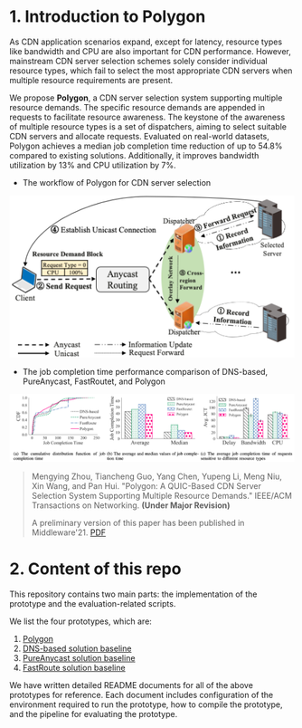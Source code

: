 # 1. Introduction to Polygon
As CDN application scenarios expand, except for latency, resource types like bandwidth and CPU are also important for CDN performance. However, mainstream CDN server selection schemes solely consider individual resource types, which fail to select the most appropriate CDN servers when multiple resource requirements are present.

We propose **Polygon**, a CDN server selection system supporting multiple resource demands. The specific resource demands are appended in requests to facilitate resource awareness. The keystone of the awareness of multiple resource types is a set of dispatchers, aiming to select suitable CDN servers and allocate requests. 
Evaluated on real-world datasets, Polygon achieves a median job completion time reduction of up to 54.8% compared to existing solutions. Additionally, it improves bandwidth utilization by 13% and CPU utilization by 7%.


- The workflow of Polygon for CDN server selection

![The workflow of Polygon for CDN server selection](./framework.png)

- The job completion time performance comparison of DNS-based, PureAnycast, FastRoutet, and Polygon

![The job completion time performance comparison of DNS-based, PureAnycast, FastRoutet, and Polygon](./results.png)


> Mengying Zhou, Tiancheng Guo, Yang Chen, Yupeng Li, Meng Niu, Xin Wang, and Pan Hui. "Polygon: A QUIC-Based CDN Server Selection  System Supporting Multiple Resource Demands." IEEE/ACM Transactions on Networking. **(Under Major Revision)**
> 
> A preliminary version of this paper has been published in Middleware'21. [PDF](https://mengyingzhou.github.io/research/Zhou_Polygon_Middleware21.pdf)


# 2. Content of this repo
This repository contains two main parts: the implementation of the prototype and the evaluation-related scripts.

We list the four prototypes, which are:
1. [Polygon](./Polygon/README.md)
2. [DNS-based solution baseline](./DNS_CDN/README.md)
3. [PureAnycast solution baseline](./Polygon/README.md)
4. [FastRoute solution baseline](./FastRoute/README.md)

We have written detailed README documents for all of the above prototypes for reference. Each document includes configuration of the environment required to run the prototype, how to compile the prototype, and the pipeline for evaluating the prototype.
